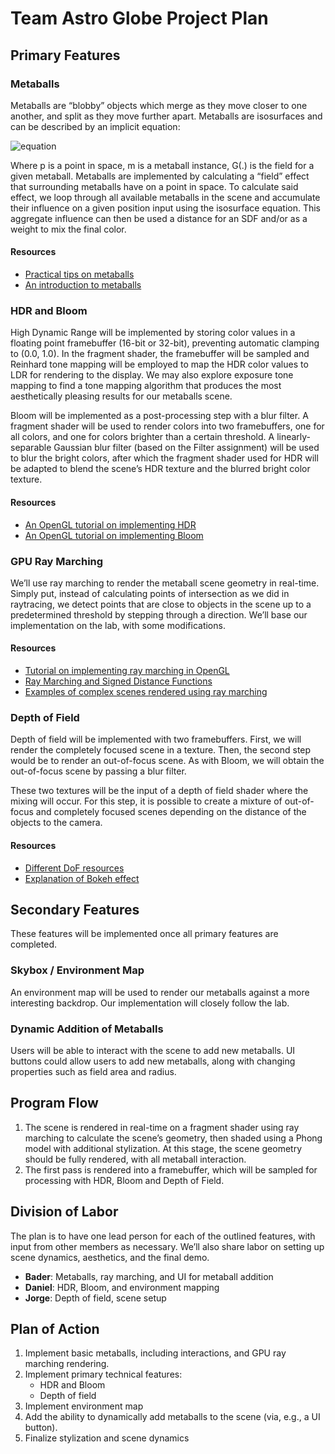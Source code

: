 # Team Astro Globe Project Plan

## Primary Features

### Metaballs

Metaballs are “blobby” objects which merge as they move closer to one another, 
and split as they move further apart. Metaballs are isosurfaces and can be 
described by an implicit equation:

![equation](https://render.githubusercontent.com/render/math?math=F(p,%20m)%20=%20\frac{G(m)^2}{\text{distance}(m.\text{xyz},%20p)^2})

Where p is a point in space, m is a metaball instance, G(.) is the field for a 
given metaball. Metaballs are implemented by calculating a “field” effect that 
surrounding metaballs have on a point in space. To calculate said effect, we 
loop through all available metaballs in the scene and accumulate their 
influence on a given position input using the isosurface equation. This 
aggregate influence can then be used a distance for an SDF and/or as a weight 
to mix the final color. 

#### Resources

- [Practical tips on metaballs](http://www.geisswerks.com/ryan/BLOBS/blobs.html)
- [An introduction to metaballs](https://en.wikipedia.org/wiki/Metaballs)

### HDR and Bloom

High Dynamic Range will be implemented by storing color values in a floating 
point framebuffer (16-bit or 32-bit), preventing automatic clamping to 
(0.0, 1.0). In the fragment shader, the framebuffer will be sampled and 
Reinhard tone mapping will be employed to map the HDR color values to LDR for 
rendering to the display. We may also explore exposure tone mapping to find a 
tone mapping algorithm that produces the most aesthetically pleasing results 
for our metaballs scene.

Bloom will be implemented as a post-processing step with a blur filter. A 
fragment shader will be used to render colors into two framebuffers, one for 
all colors, and one for colors brighter than a certain threshold. A 
linearly-separable Gaussian blur filter (based on the Filter assignment) 
will be used to blur the bright colors, after which the fragment shader used 
for HDR will be adapted to blend the scene’s HDR texture and the blurred 
bright color texture.

#### Resources

- [An OpenGL tutorial on implementing HDR](https://learnopengl.com/Advanced-Lighting/HDR)
- [An OpenGL tutorial on implementing Bloom](https://learnopengl.com/Advanced-Lighting/Bloom)

### GPU Ray Marching

We’ll use ray marching to render the metaball scene geometry in real-time. 
Simply put, instead of calculating points of intersection as we did in 
raytracing, we detect points that are close to objects in the scene up to a 
predetermined threshold by stepping through a direction. We’ll base our 
implementation on the lab, with some modifications.

#### Resources

- [Tutorial on implementing ray marching in OpenGL](http://viclw17.github.io/2018/11/29/raymarching-algorithm/)
- [Ray Marching and Signed Distance Functions](http://jamie-wong.com/2016/07/15/ray-marching-signed-distance-functions/)
- [Examples of complex scenes rendered using ray marching](https://www.shadertoy.com/user/iq)

### Depth of Field

Depth of field will be implemented with two framebuffers. First, we will 
render the completely focused scene in a texture. Then, the second step would 
be to render an out-of-focus scene. As with Bloom, we will obtain the 
out-of-focus scene by passing a blur filter. 

These two textures will be the input of a depth of field shader where the 
mixing will occur. For this step, it is possible to create a mixture of 
out-of-focus and completely focused scenes depending on the distance of the 
objects to the camera.

#### Resources

- [Different DoF resources](https://casual-effects.blogspot.com/2013/09/the-skylanders-swap-force-depth-of.html)
- [Explanation of Bokeh effect](https://bartwronski.com/2014/04/07/bokeh-depth-of-field-going-insane-part-1/)

## Secondary Features

These features will be implemented once all primary features are completed.

### Skybox / Environment Map

An environment map will be used to render our metaballs against a more 
interesting backdrop. Our implementation will closely follow the lab.

### Dynamic Addition of Metaballs

Users will be able to interact with the scene to add new metaballs. UI buttons 
could allow users to add new metaballs, along with changing properties such as 
field area and radius.

## Program Flow

1. The scene is rendered in real-time on a fragment shader using ray marching 
to calculate the scene’s geometry, then shaded using a Phong model with 
additional stylization. At this stage, the scene geometry should be fully 
rendered, with all metaball interaction.
2. The first pass is rendered into a framebuffer, which will be sampled for 
processing with HDR, Bloom and Depth of Field.

## Division of Labor

The plan is to have one lead person for each of the outlined features, with 
input from other members as necessary. We’ll also share labor on setting up 
scene dynamics, aesthetics, and the final demo.

- **Bader**: Metaballs, ray marching, and UI for metaball addition
- **Daniel**: HDR, Bloom, and environment mapping
- **Jorge**: Depth of field, scene setup

## Plan of Action

1. Implement basic metaballs, including interactions, and GPU ray marching rendering.
2. Implement primary technical features:
    - HDR and Bloom
    - Depth of field
3. Implement environment map
4. Add the ability to dynamically add metaballs to the scene (via, e.g., a UI button).
5. Finalize stylization and scene dynamics

